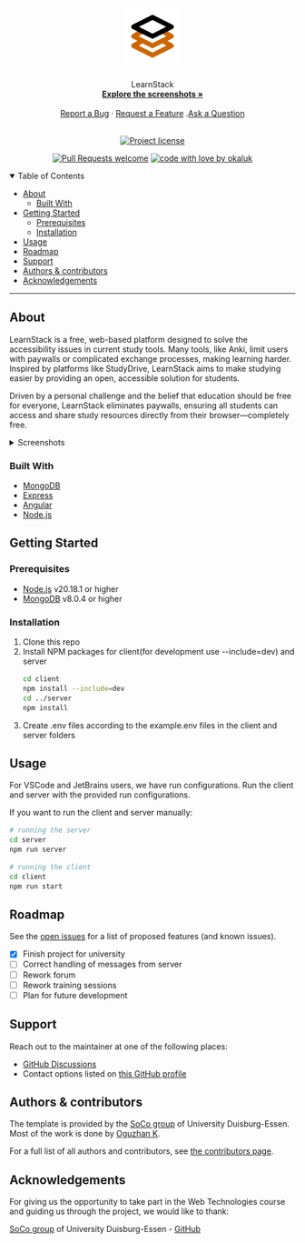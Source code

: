 <h1 align="center">
  <a href="https://github.com/okaluk/ude-wt-project">
    <!-- Please provide path to your logo here -->
    <picture width= "100" height="100">
      <source media="(prefers-color-scheme: dark)" srcset="docs/images/learnstack-dark.svg">
      <source media="(prefers-color-scheme: light)" srcset="docs/images/learnstack-light.svg">
      <img src="docs/images/learnstack-app.svg" alt="Logo" width="100" height="100">
    </picture>
  </a>
</h1>

<div align="center">
  LearnStack
  <br />
  <a href="#about"><strong>Explore the screenshots »</strong></a>
  <br />
  <br />
  <a href="https://github.com/okaluk/ude-wt-project/issues/new?assignees=&labels=bug&template=01_BUG_REPORT.md&title=bug%3A+">Report a Bug</a>
  ·
  <a href="https://github.com/okaluk/ude-wt-project/issues/new?assignees=&labels=enhancement&template=02_FEATURE_REQUEST.md&title=feat%3A+">Request a Feature</a>
  .<a href="https://github.com/okaluk/ude-wt-project/discussions">Ask a Question</a>
</div>

<div align="center">
<br />

[![Project license](https://img.shields.io/github/license/okaluk/ude-wt-project.svg?style=flat-square)](LICENSE)

[![Pull Requests welcome](https://img.shields.io/badge/PRs-welcome-ff69b4.svg?style=flat-square)](https://github.com/okaluk/ude-wt-project/issues?q=is%3Aissue+is%3Aopen+label%3A%22help+wanted%22)
[![code with love by okaluk](https://img.shields.io/badge/%3C%2F%3E%20with%20%E2%99%A5%20by-okaluk-ff1414.svg?style=flat-square)](https://github.com/okaluk)

</div>

<details open="open">
<summary>Table of Contents</summary>

- [About](#about)
  - [Built With](#built-with)
- [Getting Started](#getting-started)
  - [Prerequisites](#prerequisites)
  - [Installation](#installation)
- [Usage](#usage)
- [Roadmap](#roadmap)
- [Support](#support)
- [Authors & contributors](#authors--contributors)
- [Acknowledgements](#acknowledgements)

</details>

---

## About

LearnStack is a free, web-based platform designed to solve the accessibility issues in current study tools.
Many tools, like Anki, limit users with paywalls or complicated exchange processes,
making learning harder. Inspired by platforms like StudyDrive, LearnStack aims to
make studying easier by providing an open, accessible solution for students.

Driven by a personal challenge and the belief that education should be free for everyone,
LearnStack eliminates paywalls, ensuring all students can access and share
study resources directly from their browser—completely free.

<details>
<summary>Screenshots</summary>
<br>

|                                 Home Page                                 |
| :-----------------------------------------------------------------------: |
|      <img src="docs/images/home.png" title="Home Page" width="100%">      |
|                              Dashboard Page                               |
| <img src="docs/images/dashboard.png" title="Dashboard Page" width="100%"> |
|                               Register Page                               |
|  <img src="docs/images/register.png" title="Register Page" width="100%">  |
|                                Login Page                                 |
|     <img src="docs/images/login.png" title="Login Page" width="100%">     |
|                                Stacks Page                                |
|    <img src="docs/images/stacks.png" title="Stacks Page" width="100%">    |
|                                Cards Page                                 |
|     <img src="docs/images/cards.png" title="Cards Page" width="100%">     |
|                               Training Page                               |
|  <img src="docs/images/training.png" title="Training Page" width="100%">  |
|                                Forum Page                                 |
|    <img src="docs/images/forum.jpeg" title="Forum Page" width="100%">     |

</details>

### Built With

- [MongoDB](https://www.mongodb.com/)
- [Express](https://expressjs.com/)
- [Angular](https://angular.io/)
- [Node.js](https://nodejs.org/)

## Getting Started

### Prerequisites

- [Node.js](https://nodejs.org/) v20.18.1 or higher
- [MongoDB](https://www.mongodb.com/) v8.0.4 or higher

### Installation

1. Clone this repo
2. Install NPM packages for client(for development use --include=dev) and server
   ```sh
   cd client
   npm install --include=dev
   cd ../server
   npm install
   ```
3. Create .env files according to the example.env files in the client and server folders

## Usage

For VSCode and JetBrains users, we have run configurations.
Run the client and server with the provided run configurations.

If you want to run the client and server manually:

```sh
# running the server
cd server
npm run server
```

```sh
# running the client
cd client
npm run start
```

## Roadmap

See the [open issues](https://github.com/okaluk/ude-wt-project/issues) for a list of proposed features (and known issues).

- [x] Finish project for university
- [ ] Correct handling of messages from server
- [ ] Rework forum
- [ ] Rework training sessions
- [ ] Plan for future development

## Support

Reach out to the maintainer at one of the following places:

- [GitHub Discussions](https://github.com/okaluk/ude-wt-project/discussions)
- Contact options listed on [this GitHub profile](https://github.com/okaluk)

## Authors & contributors

The template is provided by the [SoCo group](https://www.uni-due.de/soco/) of University Duisburg-Essen.
Most of the work is done by [Oguzhan K](https://github.com/okaluk).

For a full list of all authors and contributors, see [the contributors page](https://github.com/okaluk/ude-wt-project/contributors).

## Acknowledgements

For giving us the opportunity to take part in the Web Technologies course and guiding us through the project, we would like to thank:

[SoCo group](https://www.uni-due.de/soco/) of University Duisburg-Essen - [GitHub](https://github.com/ude-soco)
